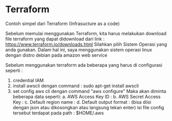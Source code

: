 # Terraform
Contoh simpel dari Terraform (Infrasucture as a code)

Sebelum memulai menggunakan Terraform, kita harus melakukan download file terraform yang dapat didownload dari link : https://www.terraform.io/downloads.html
Silahkan pilih Sistem Operasi yang anda gunakan. Dalam hal ini, saya menggunakan sistem operasi linux dengan distro debian pada amazon web service

Sebelum menggunakan terraform ada beberapa yang harus di configurasi seperti :
1. credential IAM
2. install awscli dengan command : sudo apt-get install awscli
3. set config aws cli dengan command "aws configure"
   Maka akan diminta beberapa data seperti:
	a. AWS Access Key ID :
	b. AWS Secret Access Key :
	c. Default region name :
	d. Default output format : (bisa diisi dengan json atau dikosongkan atau langsung tekan enter)
   isi file config tersebut terdapat pada path : $HOME/.aws
